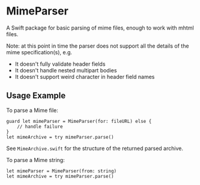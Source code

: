 # MimeParser
A Swift package for basic parsing of mime files, enough to work with mhtml files.

Note: at this point in time the parser does not support all the details of the mime specification(s), e.g.
- It doesn't fully validate header fields
- It doesn't handle nested multipart bodies
- It doesn't support weird character in header field names

## Usage Example
To parse a Mime file:
```
guard let mimeParser = MimeParser(for: fileURL) else {
    // handle failure
}
let mimeArchive = try mimeParser.parse()
```
See `MimeArchive.swift` for the structure of the returned parsed archive.

To parse a Mime string:
```
let mimeParser = MimeParser(from: string)
let mimeArchive = try mimeParser.parse()
```
